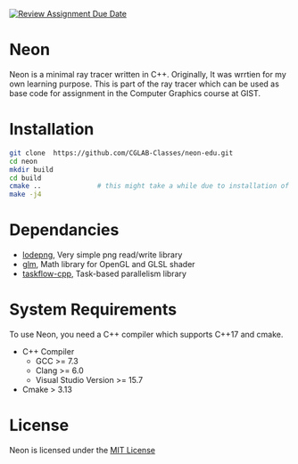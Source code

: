 [![Review Assignment Due Date](https://classroom.github.com/assets/deadline-readme-button-24ddc0f5d75046c5622901739e7c5dd533143b0c8e959d652212380cedb1ea36.svg)](https://classroom.github.com/a/q3bQoyf4)
# Neon

Neon is a minimal ray tracer written in C++. Originally, It was wrrtien for my own learning
purpose. This is part of the ray tracer which can be used as base code for assignment in 
the Computer Graphics course at GIST.


# Installation 

```sh
git clone  https://github.com/CGLAB-Classes/neon-edu.git
cd neon
mkdir build
cd build
cmake ..              # this might take a while due to installation of external library
make -j4
```


# Dependancies

- [lodepng](https://github.com/lvandeve/lodepng), Very simple png read/write library
- [glm](https://github.com/g-truc/glm.git), Math library for OpenGL and GLSL shader
- [taskflow-cpp](https://github.com/cpp-taskflow/cpp-taskflow), Task-based
  parallelism library


# System Requirements 

To use Neon, you need a C++ compiler which supports C++17 and cmake.

- C++ Compiler
  - GCC  >= 7.3 
  - Clang >= 6.0
  - Visual Studio Version >= 15.7 
- Cmake > 3.13


# License 

Neon is licensed under the [MIT License](https://github.com/CGLAB-Classes/neon-edu/blob/master/LICENSE)




